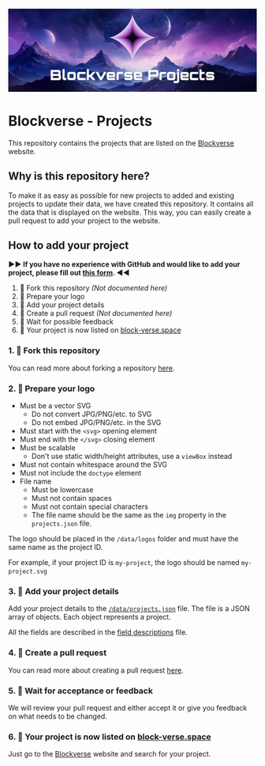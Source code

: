 ![](./Projects_GitHub_Banner.png)

# Blockverse - Projects

This repository contains the projects that are listed on the [Blockverse](https://www.block-verse.space) website.

## Why is this repository here?

To make it as easy as possible for new projects to added and existing projects to update their data, we have created this repository. It contains all the data that is displayed on the website. This way, you can easily create a pull request to add your project to the website.

## How to add your project

**▶▶ If you have no experience with GitHub and would like to add your project, please fill out [this form](https://ntgr0y6lisg.typeform.com/to/pM7fRos6). ◀◀**

1. 🔱 Fork this repository _(Not documented here)_
2. 👾 Prepare your logo
3. 📝 Add your project details
4. 🔄 Create a pull request _(Not documented here)_
5. 🚦 Wait for possible feedback
6. 🎉 Your project is now listed on [block-verse.space](https://www.block-verse.space)

### 1. 🔱 Fork this repository

You can read more about forking a repository [here](https://docs.github.com/en/get-started/quickstart/fork-a-repo).

### 2. 👾 Prepare your logo

- Must be a vector SVG
  - Do not convert JPG/PNG/etc. to SVG
  - Do not embed JPG/PNG/etc. in the SVG
- Must start with the `<svg>` opening element
- Must end with the `</svg>` closing element
- Must be scalable
  - Don't use static width/height attributes, use a `viewBox` instead
- Must not contain whitespace around the SVG
- Must not include the `doctype` element
- File name
  - Must be lowercase
  - Must not contain spaces
  - Must not contain special characters
  - The file name should be the same as the `img` property in the `projects.json` file.

The logo should be placed in the `/data/logos` folder and must have the same name as the project ID.

For example, if your project ID is `my-project`, the logo should be named `my-project.svg`

### 3. 📝 Add your project details

Add your project details to the [`/data/projects.json`](https://github.com/0ptim/???-projects/blob/56c9a4d08e3c46bbc6fbb2055de740a684bf4c8d/data/projects.json) file. The file is a JSON array of objects. Each object represents a project.

All the fields are described in the [field descriptions](./field_descriptions.md) file.

### 4. 🔄 Create a pull request

You can read more about creating a pull request [here](https://docs.github.com/en/pull-requests/collaborating-with-pull-requests/proposing-changes-to-your-work-with-pull-requests/about-pull-requests).

### 5. 🚦 Wait for acceptance or feedback

We will review your pull request and either accept it or give you feedback on what needs to be changed.

### 6. 🎉 Your project is now listed on [block-verse.space](https://www.block-verse.space)

Just go to the [Blockverse](https://www.block-verse.space) website and search for your project.

